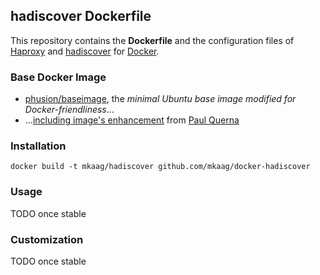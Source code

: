 ## hadiscover Dockerfile

This repository contains the **Dockerfile** and the configuration files of [Haproxy](http://haproxy.1wt.eu/) and [hadiscover](https://github.com/adetante/hadiscover) for [Docker](https://www.docker.com/).

### Base Docker Image

* [phusion/baseimage](https://github.com/phusion/baseimage-docker), the *minimal Ubuntu base image modified for Docker-friendliness*...
* ...[including image's enhancement](https://github.com/racker/docker-ubuntu-with-updates) from [Paul Querna](https://journal.paul.querna.org/articles/2013/10/15/docker-ubuntu-on-rackspace/)

### Installation

`docker build -t mkaag/hadiscover github.com/mkaag/docker-hadiscover`

### Usage

   TODO once stable
   
### Customization
   TODO once stable
